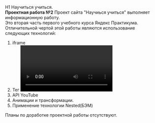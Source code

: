 H1 Научиться учиться.    
**Проектная работа №2**
Проект сайта "Научиься учиться" выполняет информационную работу.    
 Это вторая часть первого учебного курса Яндекс Практикума. Отличительной чертой этой работы являются использование следующих технологий:  
1. iframe
2. Тег <video>
3. API YouTube
4. Анимации и трансформации.
5. Применение технологии Nested(БЭМ)  

Планы по доработке проектной работы отсутствуют.